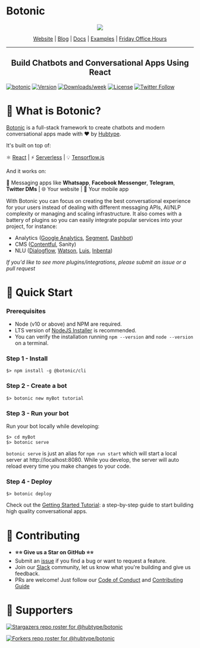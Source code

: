 # Botonic

<p align="center">
<img src="https://botonic-doc-static.netlify.com/images/banner.png"/>
</p>
<p align="center" style="text-align: center;"><a href="https://botonic.io">Website</a> |  <a href="https://botonic.io/blog">Blog</a>  |  <a href="https://botonic.io/docs/welcome">Docs</a> |  <a href="https://botonic.io/examples">Examples</a>  |  <a href="https://botonic.io/blog/2021/03/10/introducing-botonic-office-hours">Friday Office Hours</a></p>
<hr>

## <center>Build Chatbots and Conversational Apps Using React</center>

[![botonic](https://img.shields.io/badge/cli-botonic-brightgreen.svg)](https://botonic.io)
[![Version](https://img.shields.io/npm/v/@botonic/cli.svg)](https://npmjs.org/package/@botonic/cli)
[![Downloads/week](https://img.shields.io/npm/dw/@botonic/cli.svg)](https://npmjs.org/package/@botonic/cli)
[![License](https://img.shields.io/npm/l/@botonic/cli.svg)](https://github.com/hubtype/botonic/blob/master/package.json)
<a target="_blank" rel="noopener noreferrer" href="https://twitter.com/intent/follow?screen_name=botonic_"><img src="https://camo.githubusercontent.com/9e04e9647d574f9e2ad27f93d6eade8f5e9d6b9fed6c50ad6399742b7713ba1f/68747470733a2f2f696d672e736869656c64732e696f2f747769747465722f666f6c6c6f772f626f746f6e69635f3f7374796c653d736f6369616c" alt="Twitter Follow" data-canonical-src="https://img.shields.io/twitter/follow/botonic_?style=social" style="max-width:100%;"></a>


# 🐣 What is Botonic?

[Botonic](https://botonic.io) is a full-stack framework to create chatbots and modern conversational apps made with ❤️ by [Hubtype](https://www.hubtype.com/).

It's built on top of:

⚛️ [React](https://reactjs.org/) | 
⚡ [Serverless](https://www.serverless.com/) |
💡 [Tensorflow.js](https://www.tensorflow.org/js)

And it works on:

💬 Messaging apps like **Whatsapp**, **Facebook Messenger**, **Telegram**, **Twitter DMs** |
🌐 Your website |
📱 Your mobile app

With Botonic you can focus on creating the best conversational experience for your users instead of dealing with different messaging APIs, AI/NLP complexity or managing and scaling infrastructure.
It also comes with a battery of plugins so you can easily integrate popular services into your project, for instance:

- Analytics ([Google Analytics](https://github.com/hubtype/botonic/tree/master/packages/botonic-plugin-google-analytics), [Segment](https://github.com/hubtype/botonic/tree/master/packages/botonic-plugin-segment), [Dashbot](https://github.com/hubtype/botonic/tree/master/packages/botonic-plugin-dashbot))
- CMS ([Contentful](https://github.com/hubtype/botonic/tree/master/packages/botonic-plugin-contentful), Sanity)
- NLU ([Dialogflow](https://github.com/hubtype/botonic/tree/master/packages/botonic-plugin-dialogflow), [Watson](https://github.com/hubtype/botonic/tree/master/packages/botonic-plugin-watson), [Luis](https://github.com/hubtype/botonic/tree/master/packages/botonic-plugin-luis), [Inbenta](https://github.com/hubtype/botonic/tree/master/packages/botonic-plugin-inbenta))

_If you'd like to see more plugins/integrations, please submit an issue or a pull request_

# 🚀 Quick Start

### Prerequisites
- Node (v10 or above) and NPM are required. 
- LTS version of [NodeJS Installer](https://nodejs.org/) is recommended.
- You can verify the installation running `npm --version` and `node --version` on a terminal.

### Step 1 - Install

```
$> npm install -g @botonic/cli
```

### Step 2 - Create a bot

```
$> botonic new myBot tutorial
```

### Step 3 - Run your bot

Run your bot locally while developing:

```
$> cd myBot
$> botonic serve
```

`botonic serve` is just an alias for `npm run start` which will start a local server at http://localhost:8080. While you develop, the server will auto reload every time you make changes to your code.

### Step 4 - Deploy

```
$> botonic deploy
```

Check out the [Getting Started Tutorial](https://botonic.io/docs/getting-started): a step-by-step guide to start building high quality conversational apps.

# 🤝 Contributing

- **⭐⭐ Give us a Star on GitHub ⭐⭐**
- Submit an [issue](https://github.com/hubtype/botonic/issues) if you find a bug or want to request a feature.
- Join our [Slack](https://slack.botonic.io/) community, let us know what you're building and give us feedback.
- PRs are welcome! Just follow our [Code of Conduct](https://github.com/hubtype/botonic/blob/master/CODE_OF_CONDUCT.md) and [Contributing Guide](https://github.com/hubtype/botonic/blob/master/CONTRIBUTING.md)

# 👏 Supporters

[![Stargazers repo roster for @hubtype/botonic](https://reporoster.com/stars/hubtype/botonic)](https://github.com/hubtype/botonic/stargazers) 

[![Forkers repo roster for @hubtype/botonic](https://reporoster.com/forks/hubtype/botonic)](https://github.com/hubtype/botonic/network/members)

